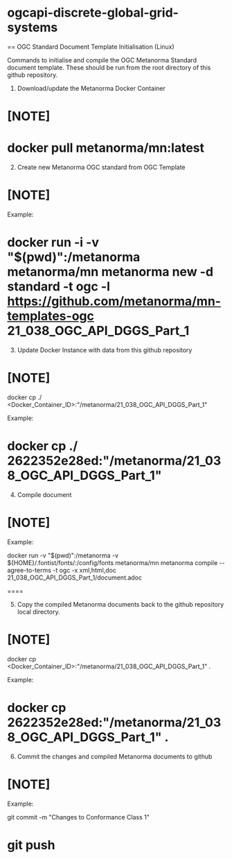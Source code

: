 # ogcapi-discrete-global-grid-systems

== OGC Standard Document Template Initialisation (Linux)

Commands to initialise and compile the OGC Metanorma Standard document template. These should be run from the root directory of this github repository.

1. Download/update the Metanorma Docker Container

[NOTE]
====
docker pull metanorma/mn:latest
====

2. Create new Metanorma OGC standard from OGC Template

[NOTE]
====
Example:

docker run -i -v "$(pwd)":/metanorma metanorma/mn  metanorma new -d standard -t ogc  -l https://github.com/metanorma/mn-templates-ogc 21_038_OGC_API_DGGS_Part_1
====

3. Update Docker Instance with data from this github repository

[NOTE]
====
docker cp ./ <Docker_Container_ID>:"/metanorma/21_038_OGC_API_DGGS_Part_1"

Example:

docker cp ./ 2622352e28ed:"/metanorma/21_038_OGC_API_DGGS_Part_1"
====


4. Compile document

[NOTE]
====
Example:

docker run -v "$(pwd)":/metanorma -v ${HOME}/.fontist/fonts/:/config/fonts  metanorma/mn  metanorma compile --agree-to-terms -t ogc -x xml,html,doc 21_038_OGC_API_DGGS_Part_1/document.adoc

====

5. Copy the compiled Metanorma documents back to the github repository local directory.

[NOTE]
====
docker cp <Docker_Container_ID>:"/metanorma/21_038_OGC_API_DGGS_Part_1" .

Example:

docker cp 2622352e28ed:"/metanorma/21_038_OGC_API_DGGS_Part_1" .
====


6. Commit the changes and compiled Metanorma documents to github

[NOTE]
====
Example:

git commit -m "Changes to Conformance Class 1"

git push
====


